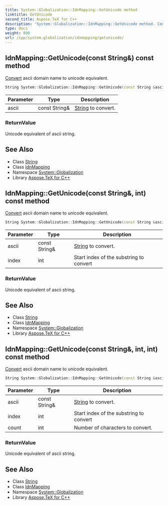 ```yaml
---
title: System::Globalization::IdnMapping::GetUnicode method
linktitle: GetUnicode
second_title: Aspose.TeX for C++
description: 'System::Globalization::IdnMapping::GetUnicode method. Convert ascii domain name to unicode equivalent in C++.'
type: docs
weight: 800
url: /cpp/system.globalization/idnmapping/getunicode/
---
```

## IdnMapping::GetUnicode(const String\&) const method


[Convert](../../../system/convert/) ascii domain name to unicode equivalent.

```cpp
String System::Globalization::IdnMapping::GetUnicode(const String &ascii) const
```


| Parameter | Type | Description |
| --- | --- | --- |
| ascii | const String\& | [String](../../../system/string/) to convert. |

### ReturnValue

Unicode equivalent of ascii string.

## See Also

* Class [String](../../../system/string/)
* Class [IdnMapping](../)
* Namespace [System::Globalization](../../)
* Library [Aspose.TeX for C++](../../../)
## IdnMapping::GetUnicode(const String\&, int) const method


[Convert](../../../system/convert/) ascii domain name to unicode equivalent.

```cpp
String System::Globalization::IdnMapping::GetUnicode(const String &ascii, int index) const
```


| Parameter | Type | Description |
| --- | --- | --- |
| ascii | const String\& | [String](../../../system/string/) to convert. |
| index | int | Start index of the substring to convert |

### ReturnValue

Unicode equivalent of ascii string.

## See Also

* Class [String](../../../system/string/)
* Class [IdnMapping](../)
* Namespace [System::Globalization](../../)
* Library [Aspose.TeX for C++](../../../)
## IdnMapping::GetUnicode(const String\&, int, int) const method


[Convert](../../../system/convert/) ascii domain name to unicode equivalent.

```cpp
String System::Globalization::IdnMapping::GetUnicode(const String &ascii, int index, int count) const
```


| Parameter | Type | Description |
| --- | --- | --- |
| ascii | const String\& | [String](../../../system/string/) to convert. |
| index | int | Start index of the substring to convert |
| count | int | Number of characters to convert. |

### ReturnValue

Unicode equivalent of ascii string.

## See Also

* Class [String](../../../system/string/)
* Class [IdnMapping](../)
* Namespace [System::Globalization](../../)
* Library [Aspose.TeX for C++](../../../)
